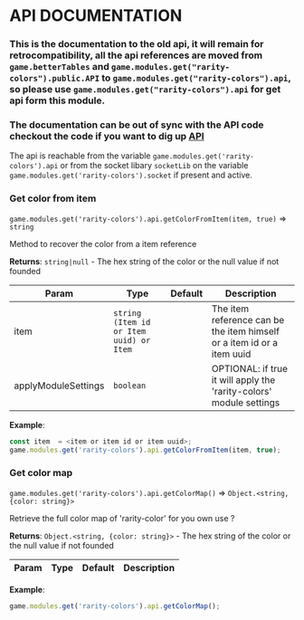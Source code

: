 # API DOCUMENTATION

### This is the documentation to the old api, it will remain for retrocompatibility, all the api references are moved from ` game.betterTables` and `game.modules.get("rarity-colors").public.API` to `game.modules.get("rarity-colors").api`, so please use  `game.modules.get("rarity-colors").api` for get api form this module.

### The documentation can be out of sync with the API code checkout the code if you want to dig up [API](../src/scripts/API.js)

The api is reachable from the variable `game.modules.get('rarity-colors').api` or from the socket libary `socketLib` on the variable `game.modules.get('rarity-colors').socket` if present and active.

### Get color from item

`game.modules.get('rarity-colors').api.getColorFromItem(item, true)` ⇒ `string`

Method to recover the color from a item reference

**Returns**: `string|null` - The hex string of the color or the null value if not founded

| Param                    | Type                    | Default | Description                                            |
|--------------------------|-------------------------|---------|--------------------------------------------------------|
| item                     | `string (Item id or Item uuid) or Item`        |         | The item reference can be the item himself or a item id or a item uuid        |
| applyModuleSettings      | `boolean`               |         | OPTIONAL: if true it will apply the 'rarity-colors' module settings |

**Example**:

```js
const item  = <item or item id or item uuid>;
game.modules.get('rarity-colors').api.getColorFromItem(item, true);
```


### Get color map

`game.modules.get('rarity-colors').api.getColorMap()` ⇒ `Object.<string, {color: string}>`

Retrieve the full color map of 'rarity-color' for you own use ?

**Returns**: `Object.<string, {color: string}>` - The hex string of the color or the null value if not founded

| Param                    | Type                    | Default | Description                                            |
|--------------------------|-------------------------|---------|--------------------------------------------------------|


**Example**:

```js
game.modules.get('rarity-colors').api.getColorMap();
```